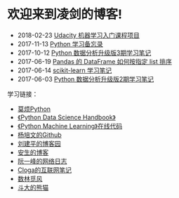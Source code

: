 # 欢迎来到凌剑的博客!

- 2018-02-23 [Udacity 机器学习入门课程项目](docs/udacity/ml01/readme.md)
- 2017-11-13 [Python 学习备忘录](docs/python-misc/memo.md)
- 2017-10-12 [Python 数据分析升级版3期学习笔记](docs/python-xxxy-3/readme.md)
- 2017-06-19 [Pandas 的 DataFrame 如何按指定 list 排序](docs//python-gzh/pandas-sorting-by-a-custom-list)
- 2017-06-14 [scikit-learn 学习笔记](docs/python-scikit-learn/readme.md)
- 2017-06-03 [Python 数据分析升级版2期学习笔记](docs/python-xxxy-2/readme.md)

学习链接：  
- [莫烦Python](https://github.com/MorvanZhou/tutorials)  
- [《Python Data Science Handbook》](https://github.com/jakevdp/PythonDataScienceHandbook)  
- [《Python Machine Learning》在线代码](http://nbviewer.jupyter.org/github/rasbt/python-machine-learning-book/tree/master/code)  
- [杨培文的Github](https://github.com/ypwhs)  
- [刘建平的博客园](http://www.cnblogs.com/pinard)  
- [安生的博客](https://blog.ansheng.me)  
- [阮一峰的网络日志](http://www.ruanyifeng.com/blog)  
- [Cloga的互联网笔记](http://cloga.info)  
- [数林觅风](https://woaielf.github.io)  
- [斗大的熊猫](http://blog.topspeedsnail.com/)  
